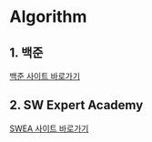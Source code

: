 # Algorithm



## 1. 백준

[백준 사이트 바로가기](https://www.acmicpc.net)



## 2. SW Expert Academy

[SWEA 사이트 바로가기](https://www.swexpertacademy.com)

